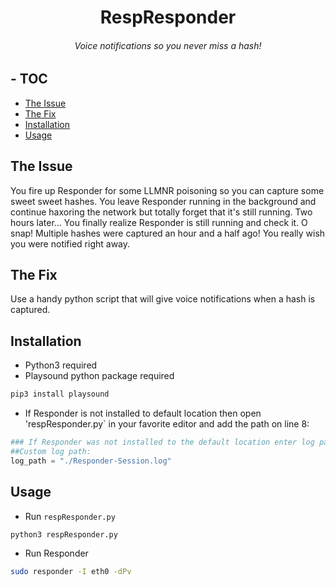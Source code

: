 <div align="center">

# RespResponder
###### Voice notifications so you never miss a hash!
</div>

## - TOC
* [The Issue](#The-Issue)
* [The Fix](#The-Fix)
* [Installation](#Installation)
* [Usage](#Usage)

## The Issue
You fire up Responder for some LLMNR poisoning so you can capture some sweet sweet hashes. You leave Responder running in
the background and continue haxoring the network but totally forget that it's still running. Two hours later... You finally realize Responder is
still running and check it. O snap! Multiple hashes were captured an hour and a half ago! You really wish you were notified right away.

## The Fix
Use a handy python script that will give voice notifications when a hash is captured.

## Installation
* Python3 required
* Playsound python package required
```bash
pip3 install playsound
```
* If Responder is not installed to default location then open 'respResponder.py` in your favorite editor and add the path on line 8:
```python
### If Responder was not installed to the default location enter log path below ###
##Custom log path:
log_path = "./Responder-Session.log"
```
## Usage
* Run `respResponder.py`
```python
python3 respResponder.py
```
* Run Responder
```bash
sudo responder -I eth0 -dPv
```


